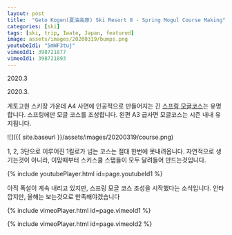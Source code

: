```yaml
---
layout: post
title:  "Geto Kogen(夏油高原) Ski Resort 8 - Spring Mogul Course Making"
categories: [ski]
tags: [ski, trip, Iwate, Japan, featured]
image: assets/images/20200319/bumps.png
youtubeId1: "5mWF3tuj"
vimeoId1: 398721877
vimeoId1: 398721893
---
```


2020.3

2020.3.

게토고원 스키장 가운데 A4 사면에 인공적으로 만들어지는 긴 [스프링 모글코스][geto_mogul]는 유명합니다.
스프링에만 모글 코스를 조성합니다.
왼편 A3 급사면 모글코스는 시즌 내내 유지됩니다.

![]({{ site.baseurl }}/assets/images/20200319/course.png)

1, 2, 3단으로 이루어진 1킬로가 넘는 코스는 절대 한번에 못내려옵니다.
자연적으로 생기는것이 아니라, 이맘때부터 스키스쿨 스탭들이 모두 달려들어 만드는것입니다.

{% include youtubePlayer.html id=page.youtubeId1 %}


아직 폭설이 계속 내리고 있지만, 스프링 모글 코스 조성을 시작했다는 소식입니다.
안타깝지만, 올해는 보는것으로 만족해야겠습니다

{% include vimeoPlayer.html id=page.vimeoId1 %}

{% include vimeoPlayer.html id=page.vimeoId2 %}


[geto_mogul]: https://www.getokogen.com/winter/01trail/operation.cgi

